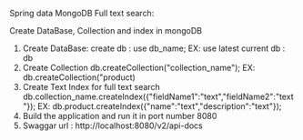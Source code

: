Spring data MongoDB Full text search:

Create DataBase, Collection and index in mongoDB
1. Create DataBase:
    create db : use db_name; EX: use latest
    current db : db
2. Create Collection
    db.createCollection("collection_name"); EX: db.createCollection("product)
3. Create Text Index for full text search
    db.collection_name.createIndex({"fieldName1":"text","fieldName2":"text"}); EX: db.product.createIndex({"name":"text","description":"text"});
 4. Build the application and run it in port number 8080
 5. Swaggar url : http://localhost:8080/v2/api-docs
 

